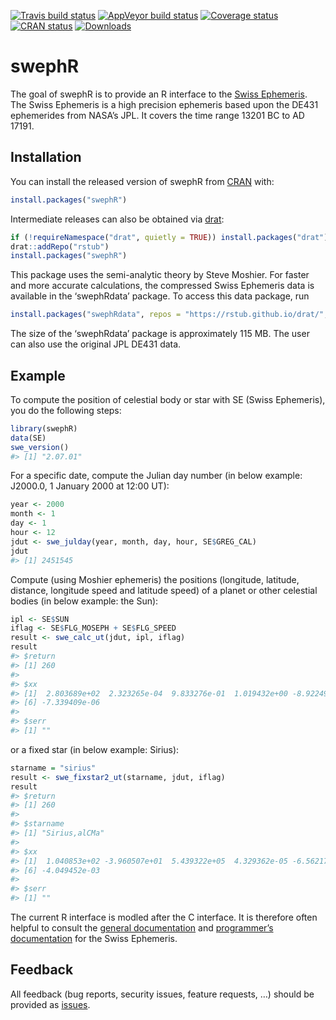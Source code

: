 
<!-- README.md is generated from README.Rmd. Please edit that file -->

[![Travis build
status](https://travis-ci.org/rstub/swephR.svg?branch=master)](https://travis-ci.org/rstub/swephR)
[![AppVeyor build
status](https://ci.appveyor.com/api/projects/status/github/rstub/swephR?branch=master&svg=true)](https://ci.appveyor.com/project/rstub/swephR)
[![Coverage
status](https://codecov.io/gh/rstub/swephR/branch/master/graph/badge.svg)](https://codecov.io/github/rstub/swephR?branch=master)
[![CRAN
status](https://www.r-pkg.org/badges/version/swephR)](https://cran.r-project.org/package=swephR)
[![Downloads](http://cranlogs.r-pkg.org/badges/swephR?color=brightgreen)](http://www.r-pkg.org/pkg/swephR)

# swephR

The goal of swephR is to provide an R interface to the [Swiss
Ephemeris](https://www.astro.com/swisseph/). The Swiss Ephemeris is a
high precision ephemeris based upon the DE431 ephemerides from NASA’s
JPL. It covers the time range 13201 BC to AD 17191.

## Installation

You can install the released version of swephR from
[CRAN](https://CRAN.R-project.org) with:

``` r
install.packages("swephR")
```

Intermediate releases can also be obtained via
[drat](https://cran.r-project.org/package=drat):

``` r
if (!requireNamespace("drat", quietly = TRUE)) install.packages("drat")
drat::addRepo("rstub")
install.packages("swephR")
```

This package uses the semi-analytic theory by Steve Moshier. For faster
and more accurate calculations, the compressed Swiss Ephemeris data is
available in the ‘swephRdata’ package. To access this data package,
run

``` r
install.packages("swephRdata", repos = "https://rstub.github.io/drat/", type = "source")
```

The size of the ‘swephRdata’ package is approximately 115 MB. The user
can also use the original JPL DE431 data.

## Example

To compute the position of celestial body or star with SE (Swiss
Ephemeris), you do the following steps:

``` r
library(swephR)
data(SE)
swe_version()
#> [1] "2.07.01"
```

For a specific date, compute the Julian day number (in below example:
J2000.0, 1 January 2000 at 12:00 UT):

``` r
year <- 2000
month <- 1
day <- 1
hour <- 12
jdut <- swe_julday(year, month, day, hour, SE$GREG_CAL)
jdut
#> [1] 2451545
```

Compute (using Moshier ephemeris) the positions (longitude, latitude,
distance, longitude speed and latitude speed) of a planet or other
celestial bodies (in below example: the Sun):

``` r
ipl <- SE$SUN
iflag <- SE$FLG_MOSEPH + SE$FLG_SPEED
result <- swe_calc_ut(jdut, ipl, iflag)
result
#> $return
#> [1] 260
#> 
#> $xx
#> [1]  2.803689e+02  2.323265e-04  9.833276e-01  1.019432e+00 -8.922491e-07
#> [6] -7.339409e-06
#> 
#> $serr
#> [1] ""
```

or a fixed star (in below example: Sirius):

``` r
starname = "sirius"
result <- swe_fixstar2_ut(starname, jdut, iflag)
result
#> $return
#> [1] 260
#> 
#> $starname
#> [1] "Sirius,alCMa"
#> 
#> $xx
#> [1]  1.040853e+02 -3.960507e+01  5.439322e+05  4.329362e-05 -6.562173e-05
#> [6] -4.049452e-03
#> 
#> $serr
#> [1] ""
```

The current R interface is modled after the C interface. It is therefore
often helpful to consult the [general
documentation](https://www.astro.com/swisseph/swisseph.htm) and
[programmer’s
documentation](https://www.astro.com/swisseph/swephprg.htm) for the
Swiss Ephemeris.

## Feedback

All feedback (bug reports, security issues, feature requests, …) should
be provided as [issues](https://github.com/rstub/swephR/issues).
